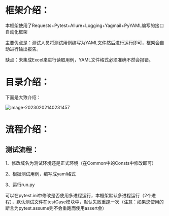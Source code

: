 # 框架介绍：

本框架使用了Requests+Pytest+Allure+Logging+Yagmail+PyYAML编写的接口自动化框架

主要优点是：测试人员将测试用例编写为YAML文件然后进行运行即可，框架会自动进行输出报告。

缺点：未集成Excel来进行读取用例，YAML文件格式必须准确不然会报错。

# 目录介绍：

下面是大致介绍：

![image-20230202140231457](C:\Users\Administrator\AppData\Roaming\Typora\typora-user-images\image-20230202140231457.png)

# 流程介绍：

## 测试流程：

1、修改域名为测试环境还是正式环境（在Common中的Consts中修改即可）

2、根据测试用例，编写成yaml格式

3、运行run.py

可以在pytest.ini中修改是否使用多进程运行，本框架默认多进程运行（2个进程），默认测试文件在testCase模块中，默认失败重跑一次（注意：如果您使用的断言为pytest.assume则不会重跑而使用assert会）





